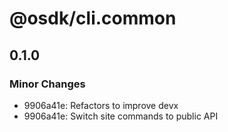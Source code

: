 # @osdk/cli.common

## 0.1.0

### Minor Changes

- 9906a41e: Refactors to improve devx
- 9906a41e: Switch site commands to public API
